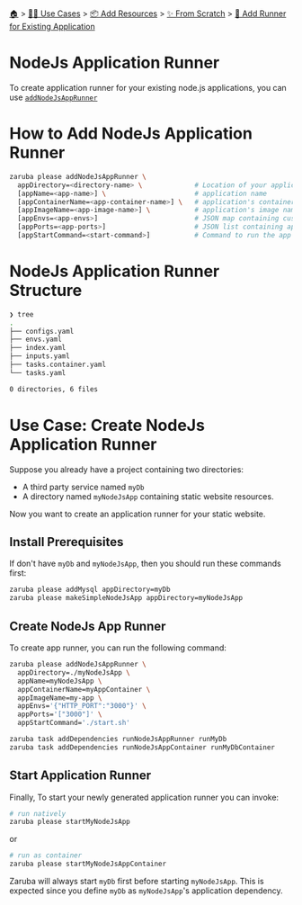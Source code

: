 <!--startTocHeader-->
[🏠](../../../../README.md) > [👷🏽 Use Cases](../../../README.md) > [📦 Add Resources](../../README.md) > [✨ From Scratch](../README.md) > [🏃 Add Runner for Existing Application](README.md)
# NodeJs Application Runner
<!--endTocHeader-->


To create application runner for your existing node.js applications, you can use [`addNodeJsAppRunner`](../../core-tasks/addNodeJsAppRunner.md)

# How to Add NodeJs Application Runner


```bash
zaruba please addNodeJsAppRunner \
  appDirectory=<directory-name> \             # Location of your application. Must be provided
  [appName=<app-name>] \                      # application name
  [appContainerName=<app-container-name>] \   # application's container name
  [appImageName=<app-image-name>] \           # application's image name
  [appEnvs=<app-envs>]                        # JSON map containing custom environments
  [appPorts=<app-ports>]                      # JSON list containing application's ports
  [appStartCommand=<start-command>]           # Command to run the app
```

# NodeJs Application Runner Structure

```bash
❯ tree
.
├── configs.yaml
├── envs.yaml
├── index.yaml
├── inputs.yaml
├── tasks.container.yaml
└── tasks.yaml

0 directories, 6 files

```

# Use Case: Create NodeJs Application Runner

Suppose you already have a project containing two directories:

* A third party service named `myDb`
* A directory named `myNodeJsApp` containing static website resources.

Now you want to create an application runner for your static website.

## Install Prerequisites

If don't have `myDb` and `myNodeJsApp`, then you should run these commands first:

```bash
zaruba please addMysql appDirectory=myDb
zaruba please makeSimpleNodeJsApp appDirectory=myNodeJsApp
```

## Create NodeJs App Runner

To create app runner, you can run the following command:

```bash
zaruba please addNodeJsAppRunner \
  appDirectory=./myNodeJsApp \
  appName=myNodeJsApp \
  appContainerName=myAppContainer \
  appImageName=my-app \
  appEnvs='{"HTTP_PORT":"3000"}' \
  appPorts='["3000"]' \
  appStartCommand='./start.sh'

zaruba task addDependencies runNodeJsAppRunner runMyDb
zaruba task addDependencies runNodeJsAppContainer runMyDbContainer
```


## Start Application Runner

Finally, To start your newly generated application runner you can invoke: 

```bash
# run natively
zaruba please startMyNodeJsApp
```

or

```bash
# run as container
zaruba please startMyNodeJsAppContainer
```

Zaruba will always start `myDb` first before starting `myNodeJsApp`. This is expected since you define `myDb` as `myNodeJsApp`'s application dependency.


<!--startTocSubtopic--><!--endTocSubtopic-->